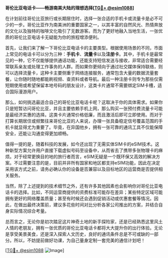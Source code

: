 **哥伦比亚电话卡——畅游南美大陆的理想选择[[TG💪+ @esim1088](https://t.me/s/esim1088)]**

在计划前往哥伦比亚旅行或长期居住时，选择一张合适的手机卡或流量卡是必不可少的一步。哥伦比亚作为南美洲的重要国家之一，以其丰富的自然风光、热情奔放的文化以及独特的咖啡文化吸引了无数游客。而为了更好地融入当地生活，一张优质的哥伦比亚电话卡无疑能为你的旅程增添便利。

首先，让我们来了解一下哥伦比亚电话卡的主要类型。根据使用场景的不同，市面上常见的电话卡可以分为三种：**手机卡**、**流量卡**以及**注册卡**。其中，手机卡是最常见的一种，它不仅能够提供通话功能，还能支持短信发送与接收，非常适合需要经常联系亲友或处理工作事务的人群。而如果你更倾向于通过社交媒体保持联络，则可以选择流量卡，这种卡主要侧重于网络连接服务，通常包含大量的数据流量套餐，让你随时随地都能刷视频、查资料或者导航。最后一种注册卡则专为那些仅需短期使用或希望保留本地号码的朋友设计，这类卡片通常不需要绑定SIM卡槽，适合国际漫游用户。

那么，如何挑选最适合自己的哥伦比亚电话卡呢？这取决于你的具体需求。如果你只是短暂访问哥伦比亚，并且主要依赖手机上网，那么购买一张预付费流量卡可能是最经济实惠的选择。这类卡片通常价格低廉，而且激活后即可立即使用。而对于打算长期居住或频繁往来哥伦比亚的人来说，办理一张具备稳定信号覆盖范围的手机卡就显得尤为重要了。毕竟，在异国他乡，拥有一张可靠的通讯工具不仅能保障安全，还能让沟通变得更加顺畅。

值得一提的是，随着科技的发展，如今还出现了无需实体SIM卡的eSIM技术。这种新型方案允许用户直接下载虚拟号码至设备中，从而省去了携带多张物理卡的麻烦。对于经常更换目的地的旅行者而言，eSIM无疑是一个既环保又高效的解决方案。不过需要注意的是，目前并非所有国家和地区都支持eSIM功能，因此在决定采用该方式之前，请务必确认你的设备是否兼容以及目标地区的运营商是否提供相关服务。

当然，除了上述提到的技术细节之外，还有许多其他因素也会影响你对哥伦比亚电话卡的选择。比如，不同运营商提供的资费标准可能存在差异；某些特定区域可能拥有更好的网络覆盖质量；甚至有时候还会遇到促销活动或优惠套餐等情况。因此，在做出最终决策前，建议多花些时间对比分析各家公司推出的方案，并结合自身实际情况综合考量。

总而言之，无论你是初次踏足这片神奇土地的新手探险家，还是已经熟悉这里风土人情的老朋友，拥有一张优质的哥伦比亚电话卡都将大大提升你的出行体验。无论是享受美景美食，还是深入探索人文历史，良好的通讯条件总是不可或缺的一部分。所以，不妨提前做好功课，为自己量身定制一套完美的通信计划吧！

[[TG💪+ @esim1088](https://t.me/s/esim1088) ![Image](https://i.postimg.cc/4NQfJmqS/Snipaste-2025-05-13-00-14-12.png)]